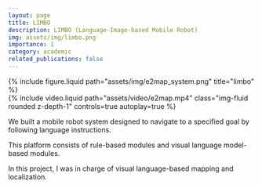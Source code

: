 ```yaml
---
layout: page
title: LIMBO
description: LIMBO (Language-Image-based Mobile Robot)
img: assets/img/limbo.png
importance: 1
category: academic
related_publications: false
---
```


<div class="row justify-content-sm-center">
  <div class="col-sm-12 mt-3 mt-md-0">
    {% include figure.liquid path="assets/img/e2map_system.png" title="limbo" %}
  </div>
</div>

<div class="row mt-3">
    <div class="col-sm-12 mt-3 mt-md-0">
        {% include video.liquid path="assets/video/e2map.mp4" class="img-fluid rounded z-depth-1" controls=true autoplay=true %}
    </div>
    <!-- <div class="col-sm mt-3 mt-md-0">
        {% include video.liquid path="assets/video/pexels-engin-akyurt-6069112-960x540-30fps.mp4" class="img-fluid rounded z-depth-1" controls=true %}
    </div> -->
</div>
<!-- <div class="caption">
    A simple, elegant caption looks good between video rows, after each row, or doesn't have to be there at all.
</div> -->

We built a mobile robot system designed to navigate to a specified goal by following language instructions.

This platform consists of rule-based modules and visual language model-based modules.

In this project, I was in charge of visual language-based mapping and localization.